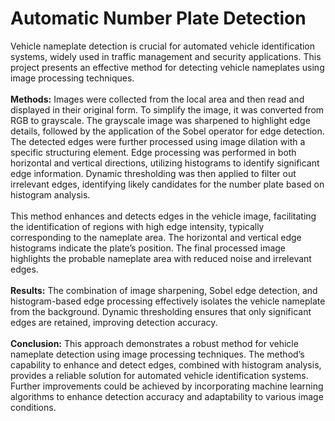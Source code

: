 <h1>Automatic Number Plate Detection</h1>


Vehicle nameplate detection is crucial for automated vehicle identification systems, widely used in traffic management and security applications. This project presents an effective method for detecting vehicle nameplates using image processing techniques.
<br><br>
<b>Methods:</b> Images were collected from the local area and then read and displayed in their original form. To simplify the image, it was converted from RGB to grayscale. The grayscale image was sharpened to highlight edge details, followed by the application of the Sobel operator for edge detection. The detected edges were further processed using image dilation with a specific structuring element. Edge processing was performed in both horizontal and vertical directions, utilizing histograms to identify significant edge information. Dynamic thresholding was then applied to filter out irrelevant edges, identifying likely candidates for the number plate based on histogram analysis.
<br><br>
This method enhances and detects edges in the vehicle image, facilitating the identification of regions with high edge intensity, typically corresponding to the nameplate area. The horizontal and vertical edge histograms indicate the plate’s position. The final processed image highlights the probable nameplate area with reduced noise and irrelevant edges.
<br><br>
<b>Results:</b> The combination of image sharpening, Sobel edge detection, and histogram-based edge processing effectively isolates the vehicle nameplate from the background. Dynamic thresholding ensures that only significant edges are retained, improving detection accuracy.
<br><br>
<b>Conclusion:</b> This approach demonstrates a robust method for vehicle nameplate detection using image processing techniques. The method’s capability to enhance and detect edges, combined with histogram analysis, provides a reliable solution for automated vehicle identification systems. Further improvements could be achieved by incorporating machine learning algorithms to enhance detection accuracy and adaptability to various image conditions.